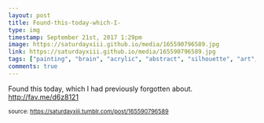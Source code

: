 ```yaml
---
layout: post
title: Found-this-today-which-I-
type: img
timestamp: September 21st, 2017 1:29pm
image: https://saturdayxiii.github.io/media/165590796589.jpg
link: https://saturdayxiii.github.io/media/165590796589.jpg
tags: ["painting", "brain", "acrylic", "abstract", "silhouette", "art", "showcase"]
comments: true
---
```


Found this today, which I had previously forgotten about.
<a href="http://fav.me/d6z8121" target="_blank">http://fav.me/d6z8121</a><br/>
 
  
<small>source: https://saturdayxiii.tumblr.com/post/165590796589</small>
